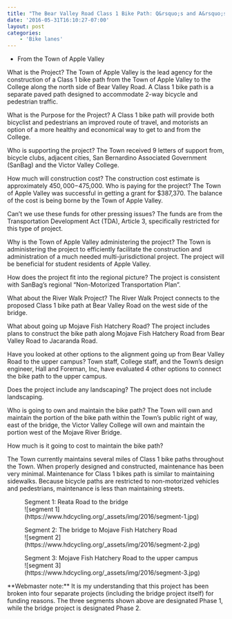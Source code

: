 ```yaml
---
title: "The Bear Valley Road Class 1 Bike Path: Q&rsquo;s and A&rsquo;s"
date: '2016-05-31T16:10:27-07:00'
layout: post
categories:
    - 'Bike lanes'
---
```


- From the Town of Apple Valley

What is the Project? The Town of Apple Valley is the lead agency for the construction of a Class 1 bike path from the Town of Apple Valley to the College along the north side of Bear Valley Road. A Class 1 bike path is a separate paved path designed to accommodate 2-way bicycle and pedestrian traffic.

What is the Purpose for the Project? A Class 1 bike path will provide both bicyclist and pedestrians an improved route of travel, and motorists an option of a more healthy and economical way to get to and from the College.

Who is supporting the project? The Town received 9 letters of support from, bicycle clubs, adjacent cities, San Bernardino Associated Government (SanBag) and the Victor Valley College.

How much will construction cost? The construction cost estimate is approximately $450,000-$475,000. Who is paying for the project? The Town of Apple Valley was successful in getting a grant for $387,370. The balance of the cost is being borne by the Town of Apple Valley.

Can’t we use these funds for other pressing issues? The funds are from the Transportation Development Act (TDA), Article 3, specifically restricted for this type of project.

Why is the Town of Apple Valley administering the project? The Town is administering the project to efficiently facilitate the construction and administration of a much needed multi-jurisdictional project. The project will be beneficial for student residents of Apple Valley.

How does the project fit into the regional picture? The project is consistent with SanBag’s regional “Non-Motorized Transportation Plan”.

What about the River Walk Project? The River Walk Project connects to the proposed Class 1 bike path at Bear Valley Road on the west side of the bridge.

What about going up Mojave Fish Hatchery Road? The project includes plans to construct the bike path along Mojave Fish Hatchery Road from Bear Valley Road to Jacaranda Road.

Have you looked at other options to the alignment going up from Bear Valley Road to the upper campus? Town staff, College staff, and the Town’s design engineer, Hall and Foreman, Inc, have evaluated 4 other options to connect the bike path to the upper campus.

Does the project include any landscaping? The project does not include landscaping.

Who is going to own and maintain the bike path? The Town will own and maintain the portion of the bike path within the Town’s public right of way, east of the bridge, the Victor Valley College will own and maintain the portion west of the Mojave River Bridge.

How much is it going to cost to maintain the bike path?

The Town currently maintains several miles of Class 1 bike paths throughout the Town. When properly designed and constructed, maintenance has been very minimal. Maintenance for Class 1 bikes path is similar to maintaining sidewalks. Because bicycle paths are restricted to non-motorized vehicles and pedestrians, maintenance is less than maintaining streets.

<figure><figcaption>Segment 1: Reata Road to the bridge</figcaption>![segment 1](https://www.hdcycling.org/_assets/img/2016/segment-1.jpg)</figure><figure><figcaption>Segment 2: The bridge to Mojave Fish Hatchery Road</figcaption>![segment 2](https://www.hdcycling.org/_assets/img/2016/segment-2.jpg)</figure><figure><figcaption>Segment 3: Mojave Fish Hatchery Road to the upper campus</figcaption>![segment 3](https://www.hdcycling.org/_assets/img/2016/segment-3.jpg)</figure>**Webmaster note:** It is my understanding that this project has been broken into four separate projects (including the bridge project itself) for funding reasons. The three segments shown above are designated Phase 1, while the bridge project is designated Phase 2.